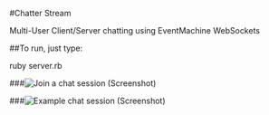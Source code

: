 #Chatter Stream

Multi-User Client/Server chatting using EventMachine WebSockets

##To run, just type:

ruby server.rb

###![Join a chat session (Screenshot)](https://www.dropbox.com/s/oxrk3zrhqxmu4bz/ChatterStream01.png)

###![Example chat session (Screenshot)](https://www.dropbox.com/s/zp8m76hnruacoyx/ChatterStream02.png)

